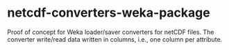# netcdf-converters-weka-package

Proof of concept for Weka loader/saver converters for netCDF files.
The converter write/read data written in columns, i.e., one column per attribute.
